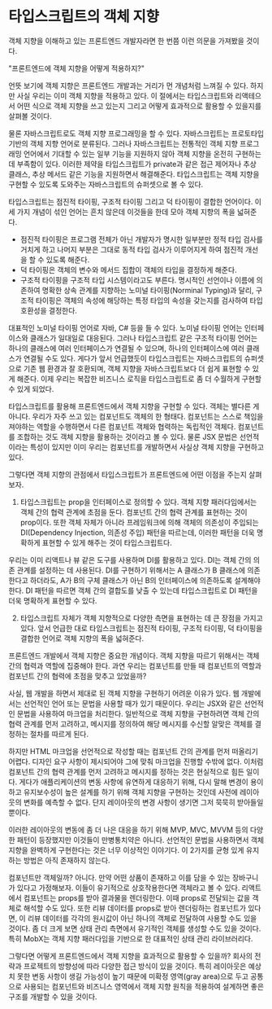 # 타입스크립트의 객체 지향

객체 지향을 이해하고 있는 프론트엔드 개발자라면 한 번쯤 이런 의문을 가져봤을 것이다.

"프론트엔드에 객체 지향을 어떻게 적용하지?"

언뜻 보기에 객체 지향은 프론트엔드 개발과는 거리가 먼 개념처럼 느껴질 수 있다. 하지만 사실 우리는 이미 객체 지향을 적용하고 있다. 이 절에서는 타입스크립트와 리액테으서 어떤 식으로 객체 지향을 쓰고 있는지 그리고 어떻게 효과적으로 활용할 수 있을지를 살펴볼 것이다.

물론 자바스크립트로도 객체 지향 프로그래밍을 할 수 있다. 자바스크립트는 프로토타입 기반의 객체 지향 언어로 분류된다. 그러나 자바스크립트는 전통적인 객체 지향 프로그래밍 언어에서 기대할 수 있는 일부 기능을 지원하지 않아 객체 지향을 온전히 구현하는 데 부족함이 있다. 이러한 제약을 타입스크립트가 private과 같은 접근 제어자나 추상 클래스, 추상 메서드 같은 기능을 지원하면서 해결해준다. 타입스크립트는 객체 지향을 구현할 수 있도록 도와주는 자바스크립트의 슈퍼셋으로 볼 수 있다.

타입스크립트는 점진적 타이핑, 구조적 타이핑 그리고 덕 타이핑이 결합한 언어이다. 이 세 가지 개념이 섞인 언어는 흔치 않은데 이것들을 한데 모아 객체 지향의 폭을 넓혀준다.

- 점진적 타이핑은 프로그램 전체가 아닌 개발자가 명시한 일부분만 정적 타입 검사를 거치게 하고 나머지 부분은 그대로 동적 타입 검사가 이루어지게 하여 점진적 개선을 할 수 있도록 해준다.
- 덕 타이핑은 객체의 변수와 메서드 집합이 객체의 타입을 결정하게 해준다.
- 구조적 타이핑을 구조적 타입 시스템이라고도 부른다. 명시적인 선언이나 이름에 의존하여 명확한 상속 관계를 지향하는 노미널 타이핑(Norminal Typing)과 달리, 구조적 타이핑은 객체의 속성에 해당하는 특정 타입의 속성을 갖는지를 검사하여 타입 호환성을 결정한다.

대표적인 노미널 타이핑 언어로 자바, C# 등을 들 수 있다. 노미널 타이핑 언어는 인터페이스와 클래스가 일대일로 대응된다. 그러나 타입스크립트 같은 구조적 타이핑 언어는 하나의 클래스에 여러 인터페이스가 연결될 수 있으며, 하나의 인터페이스에 여러 클래스가 연결될 수도 있다. 게다가 앞서 언급했듯이 타입스크립트는 자바스크립트의 슈퍼셋으로 기존 웹 환경과 잘 호환되며, 객체 지향을 자바스크립트보다 더 쉽게 표현할 수 있게 해준다. 이제 우리는 복잡한 비즈니스 로직을 타입스크립트로 좀 더 수월하게 구현할 수 있게 되었다.

타입스크립트를 활용해 프론트엔드에서 객체 지향을 구현할 수 있다. 객체는 별다른 게 아니다. 우리가 자주 쓰고 있는 컴포넌트도 객체의 한 형태다. 컴포넌트는 스스로 책임을 져야하는 역할을 수행하면서 다른 컴포넌트 객체와 협력하는 독립적인 객체다. 컴포넌트를 조합하는 것도 객체 지향을 활용하는 것이라고 볼 수 있다. 물론 JSX 문법은 선언적이라는 특성이 있지만 이미 우리는 컴포넌트를 개발하면서 사실상 객체 지향을 구현하고 있다.

그렇다면 객체 지향의 관점에서 타입스크립트가 프론트엔드에 어떤 이점을 주는지 살펴보자.

1. 타입스크립트는 prop을 인터페이스로 정의할 수 있다. 객체 지향 패러다임에서는 객체 간의 협력 관계에 초점을 둔다. 컴포넌트 간의 협력 관계를 표현하는 것이 prop이다. 또한 객체 자체가 아니라 프레임워크에 의해 객체의 의존성이 주입되는 DI(Dependency Injection, 의존성 주입) 패턴을 따르는데, 이러한 패턴을 더욱 명확하게 표현할 수 있게 해주는 것이 타입스크립트다.

우리는 이미 리액트나 뷰 같은 도구를 사용하며 DI를 활용하고 있다. DI는 객체 간의 의존 관계를 설정하는 데 사용된다. DI를 구현하기 위해서는 A 클래스가 B 클래스에 의존한다고 하더라도, A가 B의 구체 클래스가 아닌 B의 인터페이스에 의존하도록 설계해야 한다. DI 패턴을 따르면 객체 간의 결합도를 낮출 수 있는데 타입스크립트로 DI 패턴을 더욱 명확하게 표현할 수 있다.

2. 타입스크립트 자체가 객체 지향적으로 다양한 측면을 표현하는 데 큰 장점을 가지고 있다. 앞서 언급한 대로 타입스크립트는 점진적 타이핑, 구조적 타이핑, 덕 타이핑을 결합한 언어로 객체 지향의 폭을 넓혀준다.

프론트엔드 개발에서 객체 지향은 중요한 개념이다. 객체 지향을 따르기 위해서는 객체 간의 협력과 역할에 집중해야 한다. 과연 우리는 컴포넌트를 만들 때 컴포넌트의 역할과 컴포넌트 간의 협력에 초점을 맞추고 있었을까?

사실, 웹 개발을 하면서 제대로 된 객체 지향을 구현하기 어려운 이유가 있다. 웹 개발에서는 선언적인 언어 또는 문법을 사용할 때가 있기 때문이다. 우리는 JSX와 같은 선언적인 문법을 사용하여 마크업을 처리한다. 일반적으로 객체 지향을 구현하려면 객체 간의 협력 관계를 먼저 고려하고, 메시지를 정의하여 해당 메시지를 수신할 알맞은 객체를 결정하는 절차를 따르게 된다.

하지만 HTML 마크업을 선언적으로 작성할 때는 컴포넌트 간의 관계를 먼저 떠올리기 어렵다. 디자인 요구 사항이 제시되어야 그에 맞춰 마크업을 진행할 수밖에 없다. 이처럼 컴포넌트 간의 협력 관계를 먼저 고려하고 메시지를 정하는 것은 현실적으로 힘든 일이다. 게다가 애플리케이션의 변동 사항에 유연하게 대응하기 위해, 다시 말해 변경이 용이하고 유지보수성이 높은 설계를 하기 위해 객체 지향을 구현하는 것인데 사전에 레이아웃의 변화를 예측할 수 없다. 단지 레이아웃의 변경 사항이 생기면 그저 묵묵히 받아들일 뿐이다.

이러한 레이아웃의 변동에 좀 더 나은 대응을 하기 위해 MVP, MVC, MVVM 등의 다양한 패턴이 등장했지만 이것들이 만병통치약은 아니다. 선언적인 문법을 사용하면서 객체 지향을 완벽하게 구현한다는 것은 너무 이상적인 이야기다. 이 2가지를 균형 있게 유지하는 방법은 아직 존재하지 않는다.

컴포넌트만 객체일까? 아니다. 만약 어떤 상품이 존재하고 이를 담을 수 있는 장바구니가 있다고 가정해보자. 이들이 유기적으로 상호작용한다면 객체라고 볼 수 있다. 리액트에서 컴포넌트는 props를 받아 결과물을 렌더링한다. 이때 props로 전달되는 값을 객체로 해석할 수도 있다. 또한 리뷰 데이터를 props로 받아 렌더링하는 컴포넌트가 있다면, 이 리뷰 데이터를 각각의 원시값이 아닌 하나의 객체로 전달하여 사용할 수도 있을 것이다. 좀 더 크게 보면 상태 관리 측면에서 유기적인 객체를 생성할 수도 있을 것이다. 특히 MobX는 객체 지향 패러다임을 기반으로 한 대표적인 상태 관리 라이브러리다.

그렇다면 어떻게 프론트엔드에서 객체 지향을 효과적으로 활용할 수 있을까? 회사의 전략과 프로젝트의 방향성에 따라 다양한 접근 방식이 있을 것이다. 특히 레이아웃은 예상치 못한 변동 사항이 생길 가능성이 높기 때문에 미확정 영역(gray area)으로 두고 공통으로 사용되는 컴포넌트와 비즈니스 영역에서 객체 지향 원칙을 적용하여 설계하면 좋은 구조를 개발할 수 있을 것이다.
